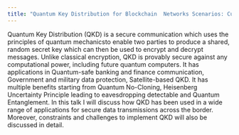 ```yaml
---
title: "Quantum Key Distribution for Blockchain  Networks Scenarios: Current Trends and Future Research Directions"
---
```

Quantum Key Distribution (QKD) is a secure communication which uses the principles of quantum mechanicsto enable two parties to produce a shared, random secret key which can then be used to encrypt and decrypt messages. Unlike classical encryption, QKD is provably secure against any computational power, including future quantum computers.  It has applications in Quantum-safe banking and finance communication, Government and military data protection, Satellite-based QKD. It has multiple benefits starting from Quantum No-Cloning, Heisenberg Uncertainty Principle leading to eavesdropping detectable and Quantum Entanglement. In this talk I will discuss how QKD has been used in a wide range of applications for secure data transmissions across the border.  Moreover, constraints and challenges to implement QKD will also be discussed in detail. 
